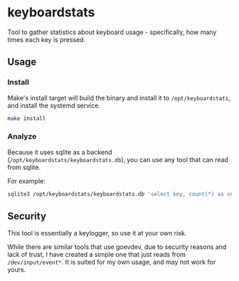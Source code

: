 # keyboardstats

Tool to gather statistics about keyboard usage - specifically, how many times each key is pressed.

## Usage

### Install
Make's install target will build the binary and install it to `/opt/keyboardstats`, and install the systemd service.
```bash
make install
```

### Analyze
Because it uses sqlite as a backend (`/opt/keyboardstats/keyboardstats.db`), you can use any tool that can read from sqlite.

For example:
```bash
sqlite3 /opt/keyboardstats/keyboardstats.db 'select key, count(*) as cnt from keyboardstats group by key order by cnt DESC;'
```

## Security

This tool is essentially a keylogger, so use it at your own risk. 

While there are similar tools that use goevdev, due to security reasons and lack of trust, I have created a simple one that just reads from `/dev/input/event*`. It is suited for my own usage, and may not work for yours.
